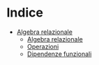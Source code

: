 # Indice

- [Algebra relazionale](https://ph04.github.io/algebra/html/algebra-relazionale.html)
    - [Algebra relazionale](https://ph04.github.io/algebra/html/algebra-relazionale.html#algebra-relazionale)
    - [Operazioni](https://ph04.github.io/algebra/html/algebra-relazionale.html#operazioni.html)
    - [Dipendenze funzionali](https://ph04.github.io/algebra/html/algebra-relazionale.html#dipendenze-funzionali.html)

